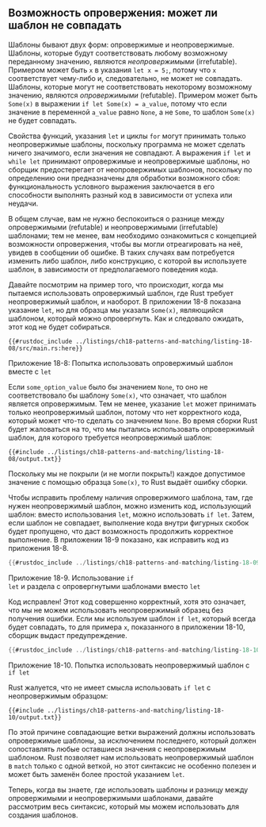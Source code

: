 ## Возможность опровержения: может ли шаблон не совпадать

Шаблоны бывают двух форм: опровержимые и неопровержимые. Шаблоны, которые будут соответствовать любому возможному переданному значению, являются *неопровержимыми* (irrefutable). Примером может быть `x` в указания `let x = 5;`, потому что `x` соответствует чему-либо и, следовательно, не может не совпадать. Шаблоны, которые могут не соответствовать некоторому возможному значению, являются *опровержимыми* (refutable). Примером может быть `Some(x)` в выражении `if let Some(x) = a_value`, потому что если значение в переменной `a_value` равно `None`, а не `Some`, то шаблон `Some(x)` не будет совпадать.

Свойства функций, указания `let` и циклы `for` могут принимать только неопровержимые шаблоны, поскольку программа не может сделать ничего значимого, если значения не совпадают. А выражения `if let` и `while let` принимают опровержимые и неопровержимые шаблоны, но сборщик предостерегает от неопровержимых шаблонов, поскольку по определению они предназначены для обработки возможного сбоя: функциональность условного выражения заключается в его способности выполнять разный код в зависимости от успеха или неудачи.

В общем случае, вам не нужно беспокоиться о разнице между опровержимыми (refutable) и неопровержимыми (irrefutable) шаблонами; тем не менее, вам необходимо ознакомиться с концепцией возможности опровержения, чтобы вы могли отреагировать на неё, увидев в сообщении об ошибке. В таких случаях вам потребуется изменить либо шаблон, либо конструкцию, с которой вы используете шаблон, в зависимости от предполагаемого поведения кода.

Давайте посмотрим на пример того, что происходит, когда мы пытаемся использовать опровержимый шаблон, где Rust требует неопровержимый шаблон, и наоборот. В приложении 18-8 показана указание `let`, но для образца мы указали `Some(x)`, являющийся шаблоном, который можно опровергнуть. Как и следовало ожидать, этот код не будет собираться.

```rust,ignore,does_not_compile
{{#rustdoc_include ../listings/ch18-patterns-and-matching/listing-18-08/src/main.rs:here}}
```

<span class="caption">Приложение 18-8: Попытка использовать опровержимый шаблон вместе с <code>let</code></span>

Если `some_option_value` было бы значением `None`, то оно не соответствовало бы шаблону `Some(x)`, что означает, что шаблон является опровержимым. Тем не менее, указание `let` может принимать только неопровержимый шаблон, потому что нет корректного кода, который может что-то сделать со значением `None`. Во время сборки Rust будет жаловаться на то, что мы пытались использовать опровержимый шаблон, для которого требуется неопровержимый шаблон:

```console
{{#include ../listings/ch18-patterns-and-matching/listing-18-08/output.txt}}
```

Поскольку мы не покрыли (и не могли покрыть!) каждое допустимое значение с помощью образца `Some(x)`, то Rust выдаёт ошибку сборки.

Чтобы исправить проблему наличия опровержимого шаблона, там, где нужен неопровержимый шаблон, можно изменить код, использующий шаблон: вместо использования `let`, можно использовать `if let`. Затем, если шаблон не совпадает, выполнение кода внутри фигурных скобок будет пропущено, что даст возможность продолжить корректное выполнение. В приложении 18-9 показано, как исправить код из приложения 18-8.

```rust
{{#rustdoc_include ../listings/ch18-patterns-and-matching/listing-18-09/src/main.rs:here}}
```

<span class="caption">Приложение 18-9. Использование <code>if let</code> и раздела с опровергнутыми шаблонами вместо <code>let</code></span>

Код исправлен! Этот код совершенно корректный, хотя это означает, что мы не можем использовать неопровержимый образец без получения ошибки. Если мы используем шаблон `if let`, который всегда будет совпадать, то для примера `x`, показанного в приложении 18-10, сборщик выдаст предупреждение.

```rust
{{#rustdoc_include ../listings/ch18-patterns-and-matching/listing-18-10/src/main.rs:here}}
```

<span class="caption">Приложение 18-10. Попытка использовать неопровержимый шаблон с <code>if let</code></span>

Rust жалуется, что не имеет смысла использовать `if let` с неопровержимым образцом:

```console
{{#include ../listings/ch18-patterns-and-matching/listing-18-10/output.txt}}
```

По этой причине совпадающие ветки выражений должны использовать опровержимые шаблоны, за исключением последнего, который должен сопоставлять любые оставшиеся значения с неопровержимым шаблоном. Rust позволяет нам использовать неопровержимый шаблон в `match` только с одной веткой, но этот синтаксис не особенно полезен и может быть заменён более простой указанием `let`.

Теперь, когда вы знаете, где использовать шаблоны и разницу между опровержимыми и неопровержимыми шаблонами, давайте рассмотрим весь синтаксис, который мы можем использовать для создания шаблонов.
